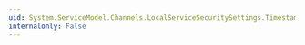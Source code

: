 ```yaml
---
uid: System.ServiceModel.Channels.LocalServiceSecuritySettings.TimestampValidityDuration
internalonly: False
---
```

